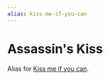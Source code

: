```yaml
---
alias: kiss-me-if-you-can
---
```

# Assassin's Kiss

Alias for [Kiss me if you can](kiss-me-if-you-can.md).